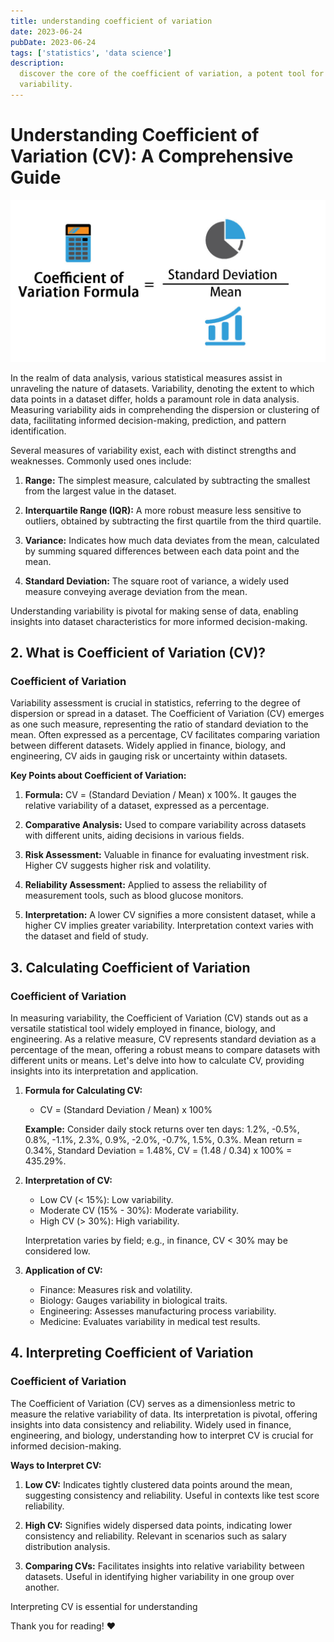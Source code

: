 ```yaml
---
title: understanding coefficient of variation
date: 2023-06-24
pubDate: 2023-06-24
tags: ['statistics', 'data science']
description:
  discover the core of the coefficient of variation, a potent tool for measuring relative
  variability.
---
```


# Understanding Coefficient of Variation (CV): A Comprehensive Guide

![Alt text](/images/coefficient-of-variation.png)

In the realm of data analysis, various statistical measures assist in unraveling the nature of
datasets. Variability, denoting the extent to which data points in a dataset differ, holds a
paramount role in data analysis. Measuring variability aids in comprehending the dispersion or
clustering of data, facilitating informed decision-making, prediction, and pattern identification.

Several measures of variability exist, each with distinct strengths and weaknesses. Commonly used
ones include:

1. **Range:** The simplest measure, calculated by subtracting the smallest from the largest value in
   the dataset.

2. **Interquartile Range (IQR):** A more robust measure less sensitive to outliers, obtained by
   subtracting the first quartile from the third quartile.

3. **Variance:** Indicates how much data deviates from the mean, calculated by summing squared
   differences between each data point and the mean.

4. **Standard Deviation:** The square root of variance, a widely used measure conveying average
   deviation from the mean.

Understanding variability is pivotal for making sense of data, enabling insights into dataset
characteristics for more informed decision-making.

## 2. What is Coefficient of Variation (CV)?

### Coefficient of Variation

Variability assessment is crucial in statistics, referring to the degree of dispersion or spread in
a dataset. The Coefficient of Variation (CV) emerges as one such measure, representing the ratio of
standard deviation to the mean. Often expressed as a percentage, CV facilitates comparing variation
between different datasets. Widely applied in finance, biology, and engineering, CV aids in gauging
risk or uncertainty within datasets.

**Key Points about Coefficient of Variation:**

1. **Formula:** CV = (Standard Deviation / Mean) x 100%. It gauges the relative variability of a
   dataset, expressed as a percentage.

2. **Comparative Analysis:** Used to compare variability across datasets with different units,
   aiding decisions in various fields.

3. **Risk Assessment:** Valuable in finance for evaluating investment risk. Higher CV suggests
   higher risk and volatility.

4. **Reliability Assessment:** Applied to assess the reliability of measurement tools, such as blood
   glucose monitors.

5. **Interpretation:** A lower CV signifies a more consistent dataset, while a higher CV implies
   greater variability. Interpretation context varies with the dataset and field of study.

## 3. Calculating Coefficient of Variation

### Coefficient of Variation

In measuring variability, the Coefficient of Variation (CV) stands out as a versatile statistical
tool widely employed in finance, biology, and engineering. As a relative measure, CV represents
standard deviation as a percentage of the mean, offering a robust means to compare datasets with
different units or means. Let's delve into how to calculate CV, providing insights into its
interpretation and application.

1. **Formula for Calculating CV:**

   - CV = (Standard Deviation / Mean) x 100%

   **Example:** Consider daily stock returns over ten days: 1.2%, -0.5%, 0.8%, -1.1%, 2.3%, 0.9%,
   -2.0%, -0.7%, 1.5%, 0.3%. Mean return = 0.34%, Standard Deviation = 1.48%, CV = (1.48 / 0.34) x
   100% = 435.29%.

2. **Interpretation of CV:**

   - Low CV (< 15%): Low variability.
   - Moderate CV (15% - 30%): Moderate variability.
   - High CV (> 30%): High variability.

   Interpretation varies by field; e.g., in finance, CV < 30% may be considered low.

3. **Application of CV:**
   - Finance: Measures risk and volatility.
   - Biology: Gauges variability in biological traits.
   - Engineering: Assesses manufacturing process variability.
   - Medicine: Evaluates variability in medical test results.

## 4. Interpreting Coefficient of Variation

### Coefficient of Variation

The Coefficient of Variation (CV) serves as a dimensionless metric to measure the relative
variability of data. Its interpretation is pivotal, offering insights into data consistency and
reliability. Widely used in finance, engineering, and biology, understanding how to interpret CV is
crucial for informed decision-making.

**Ways to Interpret CV:**

1. **Low CV:** Indicates tightly clustered data points around the mean, suggesting consistency and
   reliability. Useful in contexts like test score reliability.

2. **High CV:** Signifies widely dispersed data points, indicating lower consistency and
   reliability. Relevant in scenarios such as salary distribution analysis.

3. **Comparing CVs:** Facilitates insights into relative variability between datasets. Useful in
   identifying higher variability in one group over another.

Interpreting CV is essential for understanding

Thank you for reading! ❤️
